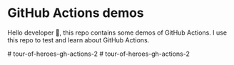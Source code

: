 # GitHub Actions demos

Hello developer 👋, this repo contains some demos of GitHub Actions. I use this repo to test and learn about GitHub Actions.

#   t o u r - o f - h e r o e s - g h - a c t i o n s - 2  
 #   t o u r - o f - h e r o e s - g h - a c t i o n s - 2  
 